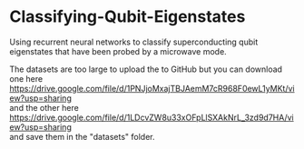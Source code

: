 # Classifying-Qubit-Eigenstates
Using recurrent neural networks to classify superconducting qubit eigenstates that have been probed by a microwave mode.

The datasets are too large to upload the to GitHub but you can download one here  
https://drive.google.com/file/d/1PNJjoMxajTBJAemM7cR968F0ewL1yMKt/view?usp=sharing  
and the other here  
https://drive.google.com/file/d/1LDcvZW8u33xOFpLlSXAkNrL_3zd9d7HA/view?usp=sharing  
and save them in the "datasets" folder.
